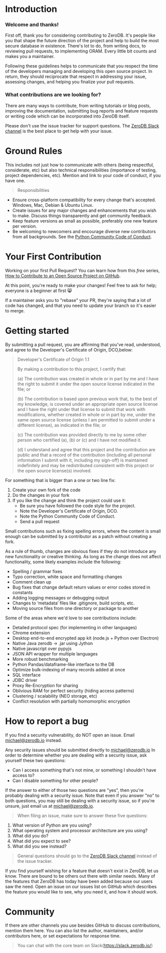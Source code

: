 # Introduction

### Welcome and thanks!

First off, thank you for considering contributing to ZeroDB. It's people like you that shape the future direction of the project and help to build the most secure database in existence. There's lot to do, from writing docs, to reviewing pull requests, to implementing ORAM. Every little bit counts and makes you a maintainer.

Following these guidelines helps to communicate that you respect the time of the developers managing and developing this open source project. In return, they should reciprocate that respect in addressing your issue, assessing changes, and helping you finalize your pull requests.

### What contributions are we looking for?

There are many ways to contribute, from writing tutorials or blog posts, improving the documentation, submitting bug reports and feature requests or writing code which can be incorporated into ZeroDB itself.

Please don't use the issue tracker for support questions. The [ZeroDB Slack channel](https://slack.zerodb.io/) is the best place to get help with your issue.

# Ground Rules
This includes not just how to communicate with others (being respectful, considerate, etc) but also technical responsibilities (importance of testing, project dependencies, etc). Mention and link to your code of conduct, if you have one.

> Responsibilities
* Ensure cross-platform compatibility for every change that's accepted. Windows, Mac, Debian & Ubuntu Linux.
* Create issues for any major changes and enhancements that you wish to make. Discuss things transparently and get community feedback.
* Keep feature versions as small as possible, preferably one new feature per version.
* Be welcoming to newcomers and encourage diverse new contributors from all backgrounds. See the [Python Community Code of Conduct](https://www.python.org/psf/codeofconduct/).

# Your First Contribution
Working on your first Pull Request? You can learn how from this *free* series, [How to Contribute to an Open Source Project on GitHub](https://egghead.io/series/how-to-contribute-to-an-open-source-project-on-github).

At this point, you're ready to make your changes! Feel free to ask for help; everyone is a beginner at first :smile_cat:

If a maintainer asks you to "rebase" your PR, they're saying that a lot of code has changed, and that you need to update your branch so it's easier to merge.

# Getting started
By submitting a pull request, you are affirming that you've read, understood, and agree to the Developer's Certificate of Origin, DCO,below:

> Developer's Certificate of Origin 1.1
> 
> By making a contribution to this project, I certify that:
> 
> (a) The contribution was created in whole or in part by me and I
>     have the right to submit it under the open source license
>     indicated in the file; or
> 
> (b) The contribution is based upon previous work that, to the best
>     of my knowledge, is covered under an appropriate open source
>     license and I have the right under that license to submit that
>     work with modifications, whether created in whole or in part
>     by me, under the same open source license (unless I am
>     permitted to submit under a different license), as indicated
>     in the file; or

> (c) The contribution was provided directly to me by some other
>     person who certified (a), (b) or (c) and I have not modified
>     it.
> 
> (d) I understand and agree that this project and the contribution
>     are public and that a record of the contribution (including all
>     personal information I submit with it, including my sign-off) is
>     maintained indefinitely and may be redistributed consistent with
>     this project or the open source license(s) involved.


For something that is bigger than a one or two line fix:
1. Create your own fork of the code
2. Do the changes in your fork
3. If you like the change and think the project could use it:
    * Be sure you have followed the code style for the project.
    * Note the Developer's Certificate of Origin, DCO.
    * Note the Python Community Code of Conduct.
    * Send a pull request

Small contributions such as fixing spelling errors, where the content is small enough can be submitted by a contributor as a patch without creating a fork.

As a rule of thumb, changes are obvious fixes if they do not introduce any new functionality or creative thinking. As long as the change does not affect functionality, some likely examples include the following:
* Spelling / grammar fixes
* Typo correction, white space and formatting changes
* Comment clean up
* Bug fixes that change default return values or error codes stored in constants
* Adding logging messages or debugging output
* Changes to ‘metadata’ files like .gitignore, build scripts, etc.
* Moving source files from one directory or package to another

Some of the areas where we'd love to see contributions include:
* Detailed protocol spec (for implementing in other languages)
* Chrome extension
* Desktop end-to-end encrypted app kit (node.js + Python over Electron)
* Native Java zerodb -> .jar using Jython
* Native javascript over pypyjs
* JSON API wrapper for multiple languages
* More robust benchmarking
* Python Pandas/dataframe-like interface to the DB
* Optimize bulk-indexing of many records added at once
* SQL interface
* JDBC driver
* Proxy Re-Encryption for sharing
* Oblivious RAM for perfect security (hiding access patterns)
* Clustering / scalability (NEO storage, etc)
* Conflict resolution with partially homomorphic encryption

# How to report a bug
If you find a security vulnerability, do NOT open an issue. Email michael@zerodb.io instead.

Any security issues should be submitted directly to michael@zerodb.io
In order to determine whether you are dealing with a security issue, ask yourself these two questions:
* Can I access something that's not mine, or something I shouldn't have access to?
* Can I disable something for other people?

If the answer to either of those two questions are "yes", then you're probably dealing with a security issue. Note that even if you answer "no" to both questions, you may still be dealing with a security issue, so if you're unsure, just email us at michael@zerodb.io.

> When filing an issue, make sure to answer these five questions:
1. What version of Python are you using?
2. What operating system and processor architecture are you using?
3. What did you do?
4. What did you expect to see?
5. What did you see instead?
> General questions should go to the [ZeroDB Slack channel](https://slack.zerodb.io/) instead of the issue tracker.

If you find yourself wishing for a feature that doesn't exist in ZeroDB, let us know. There are bound to be others out there with similar needs. Many of the features that ZeroDB has today have been added because our users saw the need. Open an issue on our issues list on GitHub which describes the feature you would like to see, why you need it, and how it should work.

# Community
If there are other channels you use besides GitHub to discuss contributions, mention them here. You can also list the author, maintainers, and/or contributors here, or set expectations for response time.

> You can chat with the core team on Slack(https://slack.zerodb.io/)

